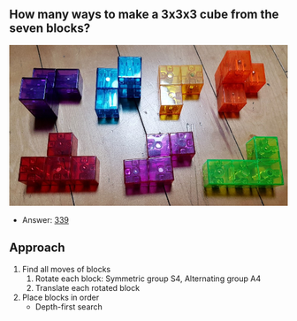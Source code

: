 ## How many ways to make a 3x3x3 cube from the seven blocks?

![Building blocks](202301011830.jpg)

* Answer: [339](sol.txt) 

## Approach
1. Find all moves of blocks
    1. Rotate each block: Symmetric group S4, Alternating group A4
    2. Translate each rotated block
2. Place blocks in order
    * Depth-first search
